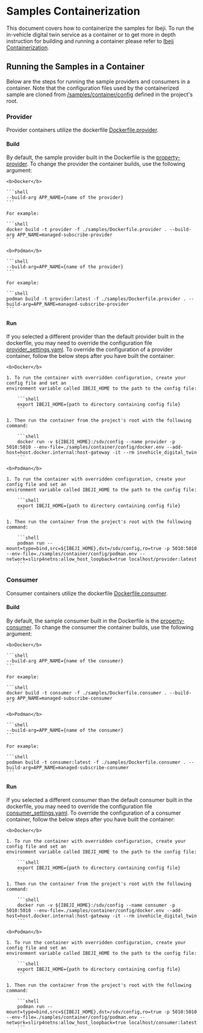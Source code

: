 # Samples Containerization

This document covers how to containerize the samples for Ibeji. To run the in-vehicle digital twin
service as a container or to get more in depth instruction for building and running a container
please refer to [Ibeji Containerization](../../container/README.md).

## Running the Samples in a Container

Below are the steps for running the sample providers and consumers in a container. Note that the
configuration files used by the containerized sample are cloned from
[/samples/container/config](./samples/container/config/) defined in the project's root.

### Provider

Provider containers utilize the dockerfile [Dockerfile.provider](../Dockerfile.provider).

#### Build

By default, the sample provider built in the Dockerfile is the
[property-provider](./samples/property/provider/). To change the provider the container builds, use
the following argument:

    <b>Docker</b>

    ```shell
    --build-arg APP_NAME={name of the provider}
    ```

    For example:

    ```shell
    docker build -t provider -f ./samples/Dockerfile.provider . --build-arg APP_NAME=managed-subscribe-provider
    ```

    <b>Podman</b>

    ```shell
    --build-arg=APP_NAME={name of the provider}
    ```

    For example:

    ```shell
    podman build -t provider:latest -f ./samples/Dockerfile.provider . --build-arg=APP_NAME=managed-subscribe-provider
    ```

#### Run

If you selected a different provider than the default provider built in the dockerfile, you may
need to override the configuration file [provider_settings.yaml](./config/provider/provider_settings.yaml).
To override the configuration of a provider container, follow the below steps after you have built
the container:

    <b>Docker</b>

    1. To run the container with overridden configuration, create your config file and set an
    environment variable called IBEJI_HOME to the path to the config file:

        ```shell
        export IBEJI_HOME={path to directory containing config file}
        ```

    1. Then run the container from the project's root with the following command:

        ```shell
        docker run -v ${IBEJI_HOME}:/sdv/config --name provider -p 5010:5010 --env-file=./samples/container/config/docker.env --add-host=host.docker.internal:host-gateway -it --rm invehicle_digital_twin
        ```

    <b>Podman</b>

    1. To run the container with overridden configuration, create your config file and set an
    environment variable called IBEJI_HOME to the path to the config file:

        ```shell
        export IBEJI_HOME={path to directory containing config file}
        ```

    1. Then run the container from the project's root with the following command:

        ```shell
        podman run --mount=type=bind,src=${IBEJI_HOME},dst=/sdv/config,ro=true -p 5010:5010 --env-file=./samples/container/config/podman.env --network=slirp4netns:allow_host_loopback=true localhost/provider:latest
        ```

### Consumer

Consumer containers utilize the dockerfile [Dockerfile.consumer](../Dockerfile.consumer).

#### Build

By default, the sample consumer built in the Dockerfile is the
[property-consumer](./samples/property/consumer/). To change the consumer the container builds, use
the following argument:

    <b>Docker</b>

    ```shell
    --build-arg APP_NAME={name of the consumer}
    ```

    For example:

    ```shell
    docker build -t consumer -f ./samples/Dockerfile.consumer . --build-arg APP_NAME=managed-subscribe-consumer
    ```

    <b>Podman</b>

    ```shell
    --build-arg=APP_NAME={name of the consumer}
    ```

    For example:

    ```shell
    podman build -t consumer:latest -f ./samples/Dockerfile.consumer . --build-arg=APP_NAME=managed-subscribe-consumer
    ```

#### Run

If you selected a different consumer than the default consumer built in the dockerfile, you may
need to override the configuration file [consumer_settings.yaml](./config/consumer/consumer_settings.yaml).
To override the configuration of a consumer container, follow the below steps after you have built
the container:

    <b>Docker</b>

    1. To run the container with overridden configuration, create your config file and set an
    environment variable called IBEJI_HOME to the path to the config file:

        ```shell
        export IBEJI_HOME={path to directory containing config file}
        ```

    1. Then run the container from the project's root with the following command:

        ```shell
        docker run -v ${IBEJI_HOME}:/sdv/config --name consumer -p 5010:5010 --env-file=./samples/container/config/docker.env --add-host=host.docker.internal:host-gateway -it --rm invehicle_digital_twin
        ```

    <b>Podman</b>

    1. To run the container with overridden configuration, create your config file and set an
    environment variable called IBEJI_HOME to the path to the config file:

        ```shell
        export IBEJI_HOME={path to directory containing config file}
        ```

    1. Then run the container from the project's root with the following command:

        ```shell
        podman run --mount=type=bind,src=${IBEJI_HOME},dst=/sdv/config,ro=true -p 5010:5010 --env-file=./samples/container/config/podman.env --network=slirp4netns:allow_host_loopback=true localhost/consumer:latest
        ```
